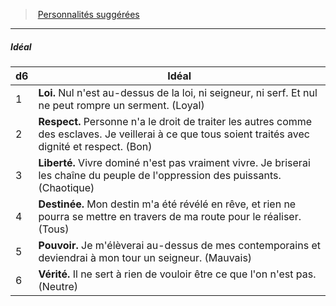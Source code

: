 ﻿---
!PersonalityIdealItem
Table: >+
  |d6|Idéal|

  |---|---|

  |1|**Loi.** Nul n'est au-dessus de la loi, ni seigneur, ni <!--br-->serf. Et nul ne peut rompre un serment. (Loyal)|

  |2|**Respect.** Personne n'a le droit de traiter les <!--br-->autres comme des esclaves. Je veillerai à ce que <!--br-->tous soient traités avec dignité et respect. (Bon)|

  |3|**Liberté.** Vivre dominé n'est pas vraiment vivre. <!--br-->Je briserai les chaîne du peuple de l'oppression <!--br-->des puissants. (Chaotique)|

  |4|**Destinée.** Mon destin m'a été révélé en rêve, et <!--br-->rien ne pourra se mettre en travers de ma route <!--br-->pour le réaliser. (Tous)|

  |5|**Pouvoir.** Je m'élèverai au-dessus de mes <!--br-->contemporains et deviendrai à mon tour un <!--br-->seigneur. (Mauvais)|

  |6|**Vérité.** Il ne sert à rien de vouloir être ce que <!--br-->l'on n'est pas. (Neutre)|

Id: background_villageois_hd.md#idéal
ParentLink: background_villageois_hd.md#personnalités-suggérées
Name: Idéal
ParentName: Personnalités suggérées
NameLevel: 5
Attributes:
  Name: Idéal
  Markdown: >+
    ##### <!--Name-->Idéal<!--/Name-->


    |d6|Idéal|

    |---|---|

    |1|**Loi.** Nul n'est au-dessus de la loi, ni seigneur, ni <!--br-->serf. Et nul ne peut rompre un serment. (Loyal)|

    |2|**Respect.** Personne n'a le droit de traiter les <!--br-->autres comme des esclaves. Je veillerai à ce que <!--br-->tous soient traités avec dignité et respect. (Bon)|

    |3|**Liberté.** Vivre dominé n'est pas vraiment vivre. <!--br-->Je briserai les chaîne du peuple de l'oppression <!--br-->des puissants. (Chaotique)|

    |4|**Destinée.** Mon destin m'a été révélé en rêve, et <!--br-->rien ne pourra se mettre en travers de ma route <!--br-->pour le réaliser. (Tous)|

    |5|**Pouvoir.** Je m'élèverai au-dessus de mes <!--br-->contemporains et deviendrai à mon tour un <!--br-->seigneur. (Mauvais)|

    |6|**Vérité.** Il ne sert à rien de vouloir être ce que <!--br-->l'on n'est pas. (Neutre)|

  Table: >+
    |d6|Idéal|

    |---|---|

    |1|**Loi.** Nul n'est au-dessus de la loi, ni seigneur, ni <!--br-->serf. Et nul ne peut rompre un serment. (Loyal)|

    |2|**Respect.** Personne n'a le droit de traiter les <!--br-->autres comme des esclaves. Je veillerai à ce que <!--br-->tous soient traités avec dignité et respect. (Bon)|

    |3|**Liberté.** Vivre dominé n'est pas vraiment vivre. <!--br-->Je briserai les chaîne du peuple de l'oppression <!--br-->des puissants. (Chaotique)|

    |4|**Destinée.** Mon destin m'a été révélé en rêve, et <!--br-->rien ne pourra se mettre en travers de ma route <!--br-->pour le réaliser. (Tous)|

    |5|**Pouvoir.** Je m'élèverai au-dessus de mes <!--br-->contemporains et deviendrai à mon tour un <!--br-->seigneur. (Mauvais)|

    |6|**Vérité.** Il ne sert à rien de vouloir être ce que <!--br-->l'on n'est pas. (Neutre)|

AttributesDictionary: >+
  Name: Idéal

  Markdown: >+

    ##### <!--Name-->Idéal<!--/Name-->





    |d6|Idéal|



    |---|---|



    |1|**Loi.** Nul n'est au-dessus de la loi, ni seigneur, ni <!--br-->serf. Et nul ne peut rompre un serment. (Loyal)|



    |2|**Respect.** Personne n'a le droit de traiter les <!--br-->autres comme des esclaves. Je veillerai à ce que <!--br-->tous soient traités avec dignité et respect. (Bon)|



    |3|**Liberté.** Vivre dominé n'est pas vraiment vivre. <!--br-->Je briserai les chaîne du peuple de l'oppression <!--br-->des puissants. (Chaotique)|



    |4|**Destinée.** Mon destin m'a été révélé en rêve, et <!--br-->rien ne pourra se mettre en travers de ma route <!--br-->pour le réaliser. (Tous)|



    |5|**Pouvoir.** Je m'élèverai au-dessus de mes <!--br-->contemporains et deviendrai à mon tour un <!--br-->seigneur. (Mauvais)|



    |6|**Vérité.** Il ne sert à rien de vouloir être ce que <!--br-->l'on n'est pas. (Neutre)|



  Table: >+

    |d6|Idéal|



    |---|---|



    |1|**Loi.** Nul n'est au-dessus de la loi, ni seigneur, ni <!--br-->serf. Et nul ne peut rompre un serment. (Loyal)|



    |2|**Respect.** Personne n'a le droit de traiter les <!--br-->autres comme des esclaves. Je veillerai à ce que <!--br-->tous soient traités avec dignité et respect. (Bon)|



    |3|**Liberté.** Vivre dominé n'est pas vraiment vivre. <!--br-->Je briserai les chaîne du peuple de l'oppression <!--br-->des puissants. (Chaotique)|



    |4|**Destinée.** Mon destin m'a été révélé en rêve, et <!--br-->rien ne pourra se mettre en travers de ma route <!--br-->pour le réaliser. (Tous)|



    |5|**Pouvoir.** Je m'élèverai au-dessus de mes <!--br-->contemporains et deviendrai à mon tour un <!--br-->seigneur. (Mauvais)|



    |6|**Vérité.** Il ne sert à rien de vouloir être ce que <!--br-->l'on n'est pas. (Neutre)|



---
> [Personnalités suggérées](hd_background_villageois_personnalites_suggerees.md)

---

##### Idéal

|d6|Idéal|
|---|---|
|1|**Loi.** Nul n'est au-dessus de la loi, ni seigneur, ni serf. Et nul ne peut rompre un serment. (Loyal)|
|2|**Respect.** Personne n'a le droit de traiter les autres comme des esclaves. Je veillerai à ce que tous soient traités avec dignité et respect. (Bon)|
|3|**Liberté.** Vivre dominé n'est pas vraiment vivre. Je briserai les chaîne du peuple de l'oppression des puissants. (Chaotique)|
|4|**Destinée.** Mon destin m'a été révélé en rêve, et rien ne pourra se mettre en travers de ma route pour le réaliser. (Tous)|
|5|**Pouvoir.** Je m'élèverai au-dessus de mes contemporains et deviendrai à mon tour un seigneur. (Mauvais)|
|6|**Vérité.** Il ne sert à rien de vouloir être ce que l'on n'est pas. (Neutre)|

